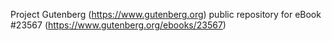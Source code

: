Project Gutenberg (https://www.gutenberg.org) public repository for eBook #23567 (https://www.gutenberg.org/ebooks/23567)
